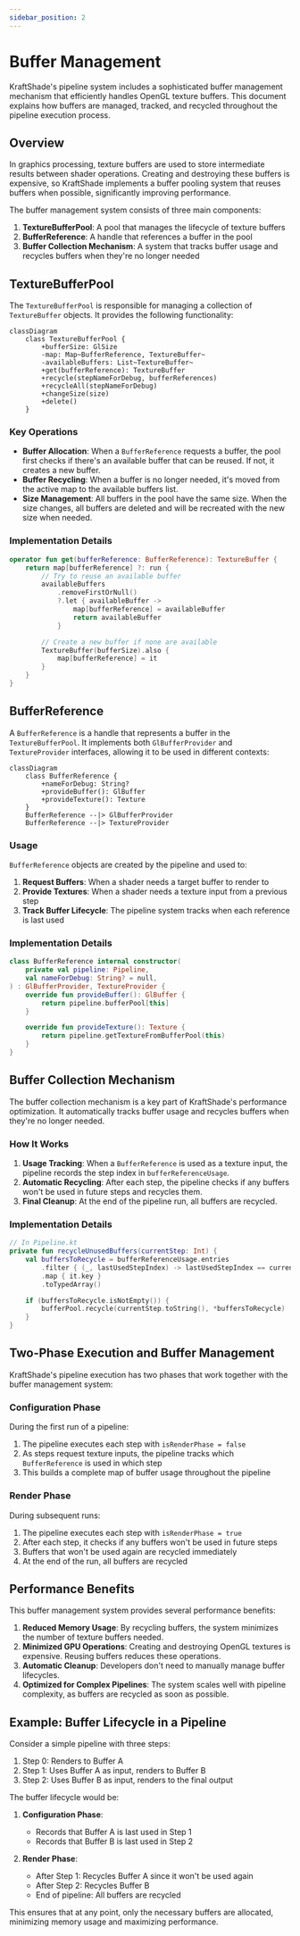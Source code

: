 ```yaml
---
sidebar_position: 2
---
```


# Buffer Management

KraftShade's pipeline system includes a sophisticated buffer management mechanism that efficiently handles OpenGL texture buffers. This document explains how buffers are managed, tracked, and recycled throughout the pipeline execution process.

## Overview

In graphics processing, texture buffers are used to store intermediate results between shader operations. Creating and destroying these buffers is expensive, so KraftShade implements a buffer pooling system that reuses buffers when possible, significantly improving performance.

The buffer management system consists of three main components:

1. **TextureBufferPool**: A pool that manages the lifecycle of texture buffers
2. **BufferReference**: A handle that references a buffer in the pool
3. **Buffer Collection Mechanism**: A system that tracks buffer usage and recycles buffers when they're no longer needed

## TextureBufferPool

The `TextureBufferPool` is responsible for managing a collection of `TextureBuffer` objects. It provides the following functionality:

```mermaid
classDiagram
    class TextureBufferPool {
        +bufferSize: GlSize
        -map: Map~BufferReference, TextureBuffer~
        -availableBuffers: List~TextureBuffer~
        +get(bufferReference): TextureBuffer
        +recycle(stepNameForDebug, bufferReferences)
        +recycleAll(stepNameForDebug)
        +changeSize(size)
        +delete()
    }
```

### Key Operations

- **Buffer Allocation**: When a `BufferReference` requests a buffer, the pool first checks if there's an available buffer that can be reused. If not, it creates a new buffer.
- **Buffer Recycling**: When a buffer is no longer needed, it's moved from the active map to the available buffers list.
- **Size Management**: All buffers in the pool have the same size. When the size changes, all buffers are deleted and will be recreated with the new size when needed.

### Implementation Details

```kotlin
operator fun get(bufferReference: BufferReference): TextureBuffer {
    return map[bufferReference] ?: run {
        // Try to reuse an available buffer
        availableBuffers
            .removeFirstOrNull()
            ?.let { availableBuffer ->
                map[bufferReference] = availableBuffer
                return availableBuffer
            }

        // Create a new buffer if none are available
        TextureBuffer(bufferSize).also {
            map[bufferReference] = it
        }
    }
}
```

## BufferReference

A `BufferReference` is a handle that represents a buffer in the `TextureBufferPool`. It implements both `GlBufferProvider` and `TextureProvider` interfaces, allowing it to be used in different contexts:

```mermaid
classDiagram
    class BufferReference {
        +nameForDebug: String?
        +provideBuffer(): GlBuffer
        +provideTexture(): Texture
    }
    BufferReference --|> GlBufferProvider
    BufferReference --|> TextureProvider
```

### Usage

`BufferReference` objects are created by the pipeline and used to:

1. **Request Buffers**: When a shader needs a target buffer to render to
2. **Provide Textures**: When a shader needs a texture input from a previous step
3. **Track Buffer Lifecycle**: The pipeline system tracks when each reference is last used

### Implementation Details

```kotlin
class BufferReference internal constructor(
    private val pipeline: Pipeline,
    val nameForDebug: String? = null,
) : GlBufferProvider, TextureProvider {
    override fun provideBuffer(): GlBuffer {
        return pipeline.bufferPool[this]
    }

    override fun provideTexture(): Texture {
        return pipeline.getTextureFromBufferPool(this)
    }
}
```

## Buffer Collection Mechanism

The buffer collection mechanism is a key part of KraftShade's performance optimization. It automatically tracks buffer usage and recycles buffers when they're no longer needed.

### How It Works

1. **Usage Tracking**: When a `BufferReference` is used as a texture input, the pipeline records the step index in `bufferReferenceUsage`.
2. **Automatic Recycling**: After each step, the pipeline checks if any buffers won't be used in future steps and recycles them.
3. **Final Cleanup**: At the end of the pipeline run, all buffers are recycled.

### Implementation Details

```kotlin
// In Pipeline.kt
private fun recycleUnusedBuffers(currentStep: Int) {
    val buffersToRecycle = bufferReferenceUsage.entries
        .filter { (_, lastUsedStepIndex) -> lastUsedStepIndex == currentStep }
        .map { it.key }
        .toTypedArray()

    if (buffersToRecycle.isNotEmpty()) {
        bufferPool.recycle(currentStep.toString(), *buffersToRecycle)
    }
}
```

## Two-Phase Execution and Buffer Management

KraftShade's pipeline execution has two phases that work together with the buffer management system:

### Configuration Phase

During the first run of a pipeline:

1. The pipeline executes each step with `isRenderPhase = false`
2. As steps request texture inputs, the pipeline tracks which `BufferReference` is used in which step
3. This builds a complete map of buffer usage throughout the pipeline

### Render Phase

During subsequent runs:

1. The pipeline executes each step with `isRenderPhase = true`
2. After each step, it checks if any buffers won't be used in future steps
3. Buffers that won't be used again are recycled immediately
4. At the end of the run, all buffers are recycled

## Performance Benefits

This buffer management system provides several performance benefits:

1. **Reduced Memory Usage**: By recycling buffers, the system minimizes the number of texture buffers needed.
2. **Minimized GPU Operations**: Creating and destroying OpenGL textures is expensive. Reusing buffers reduces these operations.
3. **Automatic Cleanup**: Developers don't need to manually manage buffer lifecycles.
4. **Optimized for Complex Pipelines**: The system scales well with pipeline complexity, as buffers are recycled as soon as possible.

## Example: Buffer Lifecycle in a Pipeline

Consider a simple pipeline with three steps:

1. Step 0: Renders to Buffer A
2. Step 1: Uses Buffer A as input, renders to Buffer B
3. Step 2: Uses Buffer B as input, renders to the final output

The buffer lifecycle would be:

1. **Configuration Phase**:
   - Records that Buffer A is last used in Step 1
   - Records that Buffer B is last used in Step 2

2. **Render Phase**:
   - After Step 1: Recycles Buffer A since it won't be used again
   - After Step 2: Recycles Buffer B
   - End of pipeline: All buffers are recycled

This ensures that at any point, only the necessary buffers are allocated, minimizing memory usage and maximizing performance.
